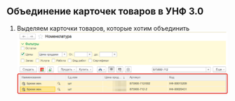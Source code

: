 ## Объединение карточек товаров в УНФ 3.0
1. Выделяем карточки товаров, которые хотим объединить
![](https://github.com/Hi-ITKKT/1C-UNF3/blob/62ed1717f7fd728add19c792fcfcf4213f3b8dcd/%D0%9A%D0%B0%D1%80%D1%82%D0%B8%D0%BD%D0%BA%D0%B8/1.png)
